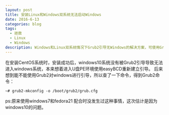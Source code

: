 ```yaml
---
layout: post
title: 安装Linux和Windows双系统无法启动Windows
date: 2016-6-13
categories: blog
tags:
  - 拯救
  - Linux
  - Windows
description: Windows和Linux双系统情况下Grub2引导无Windows的解决方案，可使用Grub2命令对Windows进行引导
---
```


在安装CentOS系统时，安装成功后，windows10系统没有被Grub2引导导致无法进入windows系统，本来想着进入U盘PE环境使用easyBCD重新建立引导。 后来想到能不能使用Grub2对windows进行引导，所以查了一下命令，得到Grub2命令：

```
~# grub2-mkconfig -o /boot/grub2/grub.cfg
```

ps:原来使用windows7和fedora21 配合时没发生过这种事情，这次估计是因为windows10的问题。
